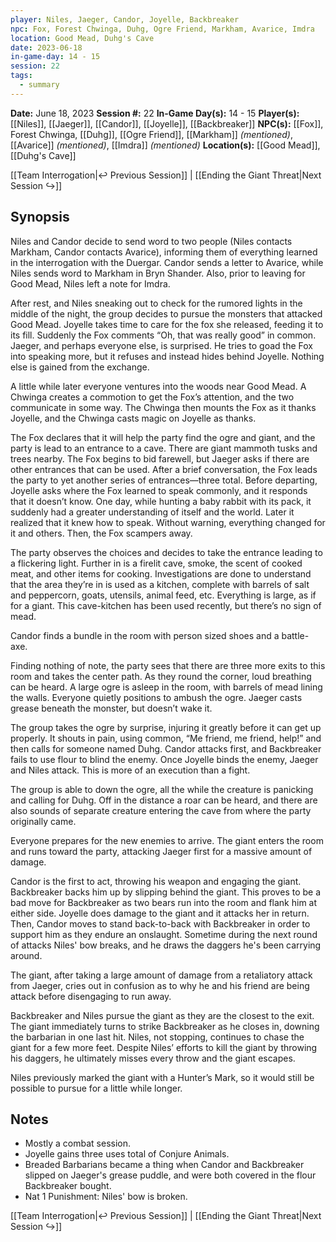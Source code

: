 ```yaml
---
player: Niles, Jaeger, Candor, Joyelle, Backbreaker
npc: Fox, Forest Chwinga, Duhg, Ogre Friend, Markham, Avarice, Imdra
location: Good Mead, Duhg's Cave
date: 2023-06-18
in-game-day: 14 - 15
session: 22
tags:
  - summary
---
```


**Date:** June 18, 2023
**Session #:** 22
**In-Game Day(s):** 14 - 15
**Player(s):** [[Niles]], [[Jaeger]], [[Candor]], [[Joyelle]], [[Backbreaker]]
**NPC(s):** [[Fox]], Forest Chwinga, [[Duhg]], [[Ogre Friend]], [[Markham]] *(mentioned)*, [[Avarice]] *(mentioned)*, [[Imdra]] *(mentioned)*
**Location(s):** [[Good Mead]], [[Duhg's Cave]]

[[Team Interrogation|↩️ Previous Session]] | [[Ending the Giant Threat|Next Session ↪️]]

## Synopsis
Niles and Candor decide to send word to two people (Niles contacts Markham, Candor contacts Avarice), informing them of everything learned in the interrogation with the Duergar. Candor sends a letter to Avarice, while Niles sends word to Markham in Bryn Shander. Also, prior to leaving for Good Mead, Niles left a note for Imdra.

After rest, and Niles sneaking out to check for the rumored lights in the middle of the night, the group decides to pursue the monsters that attacked Good Mead. Joyelle takes time to care for the fox she released, feeding it to its fill. Suddenly the Fox comments “Oh, that was really good” in common. Jaeger, and perhaps everyone else, is surprised. He tries to goad the Fox into speaking more, but it refuses and instead hides behind Joyelle. Nothing else is gained from the exchange.

A little while later everyone ventures into the woods near Good Mead. A Chwinga creates a commotion to get the Fox’s attention, and the two communicate in some way. The Chwinga then mounts the Fox as it thanks Joyelle, and the Chwinga casts magic on Joyelle as thanks.

The Fox declares that it will help the party find the ogre and giant, and the party is lead to an entrance to a cave. There are giant mammoth tusks and trees nearby. The Fox begins to bid farewell, but Jaeger asks if there are other entrances that can be used. After a brief conversation, the Fox leads the party to yet another series of entrances—three total. Before departing, Joyelle asks where the Fox learned to speak commonly, and it responds that it doesn’t know. One day, while hunting a baby rabbit with its pack, it suddenly had a greater understanding of itself and the world. Later it realized that it knew how to speak. Without warning, everything changed for it and others. Then, the Fox scampers away.

The party observes the choices and decides to take the entrance leading to a flickering light. Further in is a firelit cave, smoke, the scent of cooked meat, and other items for cooking. Investigations are done to understand that the area they’re in is used as a kitchen, complete with barrels of salt and peppercorn, goats, utensils, animal feed, etc. Everything is large, as if for a giant. This cave-kitchen has been used recently, but there’s no sign of mead.

Candor finds a bundle in the room with person sized shoes and a battle-axe. 

Finding nothing of note, the party sees that there are three more exits to this room and takes the center path. As they round the corner, loud breathing can be heard. A large ogre is asleep in the room, with barrels of mead lining the walls. Everyone quietly positions to ambush the ogre. Jaeger casts grease beneath the monster, but doesn’t wake it.

The group takes the ogre by surprise, injuring it greatly before it can get up properly. It shouts in pain, using common, “Me friend, me friend, help!” and then calls for someone named Duhg. Candor attacks first, and Backbreaker fails to use flour to blind the enemy. Once Joyelle binds the enemy, Jaeger and Niles attack. This is more of an execution than a fight.

The group is able to down the ogre, all the while the creature is panicking and calling for Duhg. Off in the distance a roar can be heard, and there are also sounds of separate creature entering the cave from where the party originally came.

Everyone prepares for the new enemies to arrive. The giant enters the room and runs toward the party, attacking Jaeger first for a massive amount of damage.

Candor is the first to act, throwing his weapon and engaging the giant. Backbreaker backs him up by slipping behind the giant. This proves to be a bad move for Backbreaker as two bears run into the room and flank him at either side. Joyelle does damage to the giant and it attacks her in return. Then, Candor moves to stand back-to-back with Backbreaker in order to support him as they endure an onslaught. Sometime during the next round of attacks Niles' bow breaks, and he draws the daggers he's been carrying around.

The giant, after taking a large amount of damage from a retaliatory attack from Jaeger, cries out in confusion as to why he and his friend are being attack before disengaging to run away.

Backbreaker and Niles pursue the giant as they are the closest to the exit. The giant immediately turns to strike Backbreaker as he closes in, downing the barbarian in one last hit. Niles, not stopping, continues to chase the giant for a few more feet. Despite Niles’ efforts to kill the giant by throwing his daggers, he ultimately misses every throw and the giant escapes.

Niles previously marked the giant with a Hunter’s Mark, so it would still be possible to pursue for a little while longer.


## Notes
- Mostly a combat session.
- Joyelle gains three uses total of Conjure Animals.
- Breaded Barbarians became a thing when Candor and Backbreaker slipped on Jaeger's grease puddle, and were both covered in the flour Backbreaker bought.
- Nat 1 Punishment: Niles' bow is broken.

[[Team Interrogation|↩️ Previous Session]] | [[Ending the Giant Threat|Next Session ↪️]]